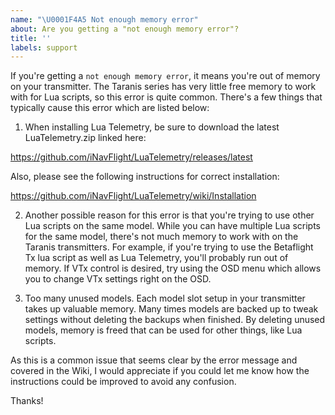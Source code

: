 ```yaml
---
name: "\U0001F4A5 Not enough memory error"
about: Are you getting a "not enough memory error"?
title: ''
labels: support
---
```


If you're getting a `not enough memory error`, it means you're out of memory on your transmitter.  The Taranis series has very little free memory to work with for Lua scripts, so this error is quite common.  There's a few things that typically cause this error which are listed below:

1) When installing Lua Telemetry, be sure to download the latest LuaTelemetry.zip linked here:

https://github.com/iNavFlight/LuaTelemetry/releases/latest

Also, please see the following instructions for correct installation:

https://github.com/iNavFlight/LuaTelemetry/wiki/Installation

2) Another possible reason for this error is that you're trying to use other Lua scripts on the same model. While you can have multiple Lua scripts for the same model, there's not much memory to work with on the Taranis transmitters. For example, if you're trying to use the Betaflight Tx lua script as well as Lua Telemetry, you'll probably run out of memory.  If VTx control is desired, try using the OSD menu which allows you to change VTx settings right on the OSD.

3) Too many unused models. Each model slot setup in your transmitter takes up valuable memory.  Many times models are backed up to tweak settings without deleting the backups when finished.  By deleting unused models, memory is freed that can be used for other things, like Lua scripts.

As this is a common issue that seems clear by the error message and covered in the Wiki, I would appreciate if you could let me know how the instructions could be improved to avoid any confusion.

Thanks!
